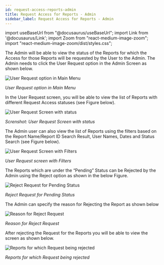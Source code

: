 ```yaml
---
id: request-access-reports-admin
title: Request Access for Reports - Admin
sidebar_label: Request Access for Reports - Admin
---
```


import useBaseUrl from "@docusaurus/useBaseUrl";
import Link from '@docusaurus/Link';
import Zoom from "react-medium-image-zoom";
import "react-medium-image-zoom/dist/styles.css";

The Admin will be able to view the status of the Reports for which the Access for those Reports will be requested by the User to the Admin. The Admin needs to click the User Request option in the Admin Screen as shown below.
  <div class="center">
    <Zoom>
      <img alt="User Request option in Main Menu" src={useBaseUrl('doc-images/admin-guide/admin-functions/request-access/ra1.png')}/>
    </Zoom>
  </div>

  *User Request option in Main Menu*

In the User Request screen, you will be able to view the list of Reports with different Request Access statuses (see Figure below).
  <div class="center">
    <Zoom>
      <img alt="User Request Screen with status" src={useBaseUrl('doc-images/admin-guide/admin-functions/request-access/ra2.png')}/>
    </Zoom>
  </div>

  *Screnshot: User Request Screen with status*

The Admin user can also view the list of Reports using the filters based on the Report Name/Report ID Search Result, User Names, Dates and Status Search (see Figure below).
  <div class="center">
    <Zoom>
      <img alt="User Request Screen with Filters" src={useBaseUrl('doc-images/admin-guide/admin-functions/request-access/ra3.png')}/>
    </Zoom>
  </div>

  *User Request screen with Filters*

The Reports which are under the “Pending” Status can be Rejected by the Admin using the Reject option as shown in the below Figure.
  <div class="center">
    <Zoom>
      <img alt="Reject Request for Pending Status" src={useBaseUrl('doc-images/admin-guide/admin-functions/request-access/ra4.png')}/>
    </Zoom>
  </div>

  *Reject Request for Pending Status*

The Admin can specify the reason for Rejecting the Report as shown below

  <div class="center">
    <Zoom>
      <img alt="Reason for Reject Request" src={useBaseUrl('doc-images/admin-guide/admin-functions/request-access/ra5.png')}/>
    </Zoom>
  </div>

  *Reason for Reject Request*

After rejecting the Request for the Reports you will be able to view the screen as shown below.
  <div class="center">
    <Zoom>
      <img alt="Reports for which Request being rejected" src={useBaseUrl('doc-images/admin-guide/admin-functions/request-access/ra6.jpg')}/>
    </Zoom>
  </div>

  *Reports for which Request being rejected*
